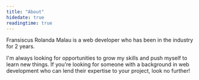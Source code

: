 ```yaml
---
title: "About"
hidedate: true
readingtime: true
---
```


Fransiscus Rolanda Malau is a web developer who has been in the industry for 2 years.

I'm always looking for opportunities to grow my skills and push myself to learn new things. If you're looking for someone with a background in web development who can lend their expertise to your project, look no further!
